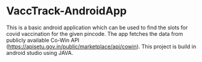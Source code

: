 # VaccTrack-AndroidApp
This is a basic android application which can be used to find the slots for covid vaccination for the given pincode.
The app fetches the data from publicly available Co-Win API (https://apisetu.gov.in/public/marketplace/api/cowin).
This project is build in android studio using JAVA.
